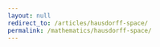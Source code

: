 ```yaml
---
layout: null
redirect_to: /articles/hausdorff-space/
permalink: /mathematics/hausdorff-space/
---
```

